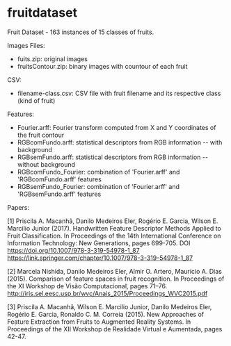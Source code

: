 # fruitdataset
Fruit Dataset - 163 instances of 15 classes of fruits.

Images Files:
 - fuits.zip: original images
 - fruitsContour.zip: binary images with countour of each fruit
 
CSV:
 - filename-class.csv: CSV file with fruit filename and its respective class (kind of fruit)

Features:
 - Fourier.arff: Fourier transform computed from X and Y coordinates of the fruit contour
 - RGBcomFundo.arff: statistical descriptors from RGB information -- with background
 - RGBsemFundo.arff: statistical descriptors from RGB information -- without background
 - RGBcomFundo_Fourier: combination of 'Fourier.arff' and 'RGBcomFundo.arff' features
 - RGBsemFundo_Fourier: combination of 'Fourier.arff' and 'RGBsemFundo.arff' features
 

Papers:

[1] Priscila A. Macanhã, Danilo Medeiros Eler, Rogério E. Garcia, Wilson E. Marcilio Junior (2017).
Handwritten Feature Descriptor Methods Applied to Fruit Classification.
In Proceedings of the 14th International Conference on Information Technology: New Generations, pages 699-705.
DOI https://doi.org/10.1007/978-3-319-54978-1_87
https://link.springer.com/chapter/10.1007/978-3-319-54978-1_87

[2] Marcela Nishida, Danilo Medeiros Eler, Almir O. Artero, Maurício A. Dias (2015).
Comparison of feature spaces in fruit recognition.
In Proceedings of the XI Workshop de Visão Computacional, pages 71–76.
http://iris.sel.eesc.usp.br/wvc/Anais_2015/Proceedings_WVC2015.pdf

[3] Priscila A. Macanhã, Wilson E. Marcilio Junior, Danilo Medeiros Eler, Rogério E. Garcia, Ronaldo C. M. Correia (2015).
New Approaches of Feature Extraction from Fruits to Augmented Reality Systems.
In Proceedings of the XII Workshop de Realidade Virtual e Aumentada, pages 42-47.


